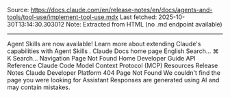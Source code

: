 Source: https://docs.claude.com/en/release-notes/en/docs/agents-and-tools/tool-use/implement-tool-use.mdx
Last fetched: 2025-10-30T13:14:30.303012
Note: Extracted from HTML (no .md endpoint available)

---

Agent Skills are now available!
Learn more about extending Claude's capabilities with Agent Skills
.
Claude Docs
home page
English
Search...
⌘
K
Search...
Navigation
Page Not Found
Home
Developer Guide
API Reference
Claude Code
Model Context Protocol (MCP)
Resources
Release Notes
Claude Developer Platform
404
Page Not Found
We couldn't find the page you were looking for
Assistant
Responses are generated using AI and may contain mistakes.